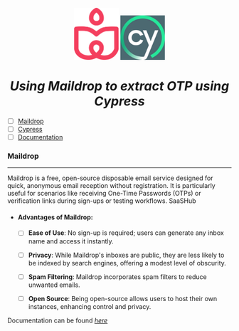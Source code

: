 <p align="center">
    <img src="./maildrop.png" width=100/>
    <img src="./cypress-icon.jpeg" width=100/>
</p>
<h1 align="center"><i> Using Maildrop to extract OTP using Cypress </i></h1>


- [ ] [Maildrop](#maildrop)
- [ ] [Cypress](#cypress)
- [ ] [Documentation](#documentation)

### Maildrop
---
Maildrop is a free, open-source disposable email service designed for quick, anonymous email reception without registration. It is particularly useful for scenarios like receiving One-Time Passwords (OTPs) or verification links during sign-ups or testing workflows.
SaaSHub

- #### Advantages of Maildrop:

    - [ ] **Ease of Use**: No sign-up is required; users can generate any inbox name and access it instantly.

    - [ ] **Privacy**: While Maildrop's inboxes are public, they are less likely to be indexed by search engines, offering a modest level of obscurity.

    - [ ] **Spam Filtering**: Maildrop incorporates spam filters to reduce unwanted emails.

    - [ ] **Open Source**: Being open-source allows users to host their own instances, enhancing control and privacy.

Documentation can be found _[here](https://docs.maildrop.cc/)_
